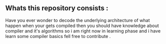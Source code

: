 ## Whats this repository consists :
Have you ever wonder to decode the underlying architecture of what happen when your gets compiled then you should have knowledge about compiler and it's algorithms so i am right now in learning phase and i have learn some compiler basics fell free to contribute .
